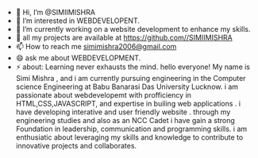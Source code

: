 - 👋 Hi, I’m @SIMIIMISHRA
- 👀 I’m interested in WEBDEVELOPENT.
- 🌱 I’m currently working on  a website development to enhance my skills.
- 💞️ all my projects are available  at https://github.com//SIMIIMISHRA
- 📫 How to reach me simimishra2006@gmail.com
- 😄 ask me about WEBDEVELOPMENT.
- ⚡ about: Learning never exhausts the mind. hello everyone! My name is Simi Mishra , and i am currently pursuing engineering in the Computer science Engineering at Babu Banarasi Das University Lucknow. i am passionate about webdevelopemt  with profficiency in HTML,CSS,JAVASCRIPT, and expertise in builing web applications . i have developing interative and user friendly website . through  my engineering studies and also as an NCC Cadet i have gain  a strong  Foundation in leadership, communication and programming skills. i am enthusiatic about leveraging my skills and knowledge to contribute to innovative projects and collaborates.

<!---
SIMIIMISHRA/SIMIIMISHRA is a ✨ special ✨ repository because its `README.md` (this file) appears on your GitHub profile.
You can click the Preview link to take a look at your changes.
--->
